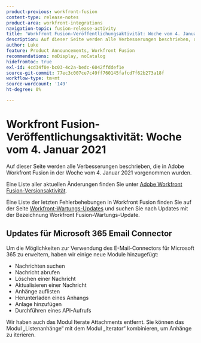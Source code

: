 ```yaml
---
product-previous: workfront-fusion
content-type: release-notes
product-area: workfront-integrations
navigation-topic: fusion-release-activity
title: 'Workfront Fusion-Veröffentlichungsaktivität: Woche vom 4. Januar 2021'
description: Auf dieser Seite werden alle Verbesserungen beschrieben, die in Adobe Workfront Fusion in der Woche vom 4. Januar 2021 vorgenommen wurden.
author: Luke
feature: Product Announcements, Workfront Fusion
recommendations: noDisplay, noCatalog
hidefromtoc: true
exl-id: 4cd34f0e-bc03-4c2a-bedc-6042ffddef1e
source-git-commit: 77ec3c007ce7c49ff760145fafcd7f62b273a18f
workflow-type: tm+mt
source-wordcount: '149'
ht-degree: 0%

---
```


# Workfront Fusion-Veröffentlichungsaktivität: Woche vom 4. Januar 2021

Auf dieser Seite werden alle Verbesserungen beschrieben, die in Adobe Workfront Fusion in der Woche vom 4. Januar 2021 vorgenommen wurden.

Eine Liste aller aktuellen Änderungen finden Sie unter [Adobe Workfront Fusion-Versionsaktivität](/help/workfront-fusion/fusion-product-releases/fusion-release-activity.md).

Eine Liste der letzten Fehlerbehebungen in Workfront Fusion finden Sie auf der Seite [Workfront-Wartungs-Updates](https://experienceleague.adobe.com/docs/workfront-known-issues/releases/current-updates.html) und suchen Sie nach Updates mit der Bezeichnung Workfront Fusion-Wartungs-Update.

## Updates für Microsoft 365 Email Connector

Um die Möglichkeiten zur Verwendung des E-Mail-Connectors für Microsoft 365 zu erweitern, haben wir einige neue Module hinzugefügt:

* Nachrichten suchen
* Nachricht abrufen
* Löschen einer Nachricht
* Aktualisieren einer Nachricht
* Anhänge auflisten
* Herunterladen eines Anhangs
* Anlage hinzufügen
* Durchführen eines API-Aufrufs

Wir haben auch das Modul Iterate Attachments entfernt. Sie können das Modul „Listenanhänge“ mit dem Modul „Iterator“ kombinieren, um Anhänge zu iterieren.
